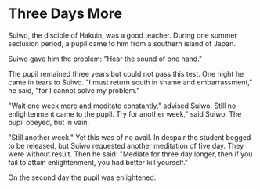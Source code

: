 # Three Days More

Suiwo, the disciple of Hakuin, was a good teacher. During one summer seclusion period, a pupil came to him from a southern island of Japan.

Suiwo gave him the problem: "Hear the sound of one hand."

The pupil remained three years but could not pass this test. One night he came in tears to Suiwo. "I must return south in shame and embarrassment," he said, "for I cannot solve my problem."

"Wait one week more and meditate constantly," advised Suiwo. Still no enlightenment came to the pupil. Try for another week," said Suiwo. The pupil obeyed, but in vain.

"Still another week." Yet this was of no avail. In despair the student begged to be released, but Suiwo requested another meditation of five day. They were without result. Then he said: "Mediate for three day longer, then if you fail to attain enlightenment, you had better kill yourself."

On the second day the pupil was enlightened.
